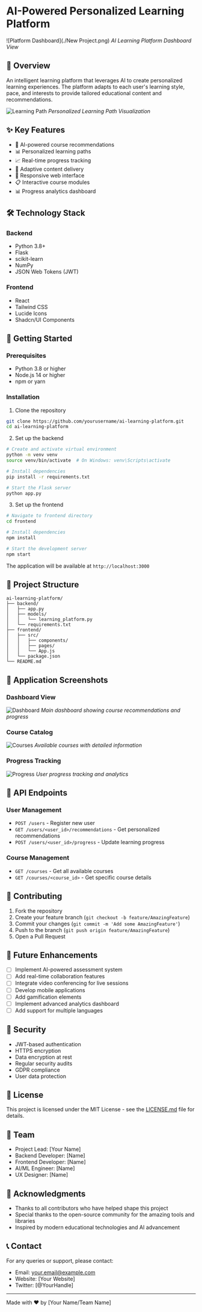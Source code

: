# AI-Powered Personalized Learning Platform

![Platform Dashboard](./New Project.png)
*AI Learning Platform Dashboard View*

## 🎯 Overview

An intelligent learning platform that leverages AI to create personalized learning experiences. The platform adapts to each user's learning style, pace, and interests to provide tailored educational content and recommendations.

![Learning Path](./images/learning-path.png)
*Personalized Learning Path Visualization*

## ✨ Key Features

- 🤖 AI-powered course recommendations
- 📊 Personalized learning paths
- 📈 Real-time progress tracking
- 🎯 Adaptive content delivery
- 📱 Responsive web interface
- 📋 Interactive course modules
- 📊 Progress analytics dashboard

## 🛠️ Technology Stack

### Backend
- Python 3.8+
- Flask
- scikit-learn
- NumPy
- JSON Web Tokens (JWT)

### Frontend
- React
- Tailwind CSS
- Lucide Icons
- Shadcn/UI Components

## 🚀 Getting Started

### Prerequisites
- Python 3.8 or higher
- Node.js 14 or higher
- npm or yarn

### Installation

1. Clone the repository
```bash
git clone https://github.com/yourusername/ai-learning-platform.git
cd ai-learning-platform
```

2. Set up the backend
```bash
# Create and activate virtual environment
python -m venv venv
source venv/bin/activate  # On Windows: venv\Scripts\activate

# Install dependencies
pip install -r requirements.txt

# Start the Flask server
python app.py
```

3. Set up the frontend
```bash
# Navigate to frontend directory
cd frontend

# Install dependencies
npm install

# Start the development server
npm start
```

The application will be available at `http://localhost:3000`

## 🎯 Project Structure

```
ai-learning-platform/
├── backend/
│   ├── app.py
│   ├── models/
│   │   └── learning_platform.py
│   └── requirements.txt
├── frontend/
│   ├── src/
│   │   ├── components/
│   │   ├── pages/
│   │   └── App.js
│   └── package.json
└── README.md
```

## 📱 Application Screenshots

### Dashboard View
![Dashboard](./images/dashboard-full.png)
*Main dashboard showing course recommendations and progress*

### Course Catalog
![Courses](./images/courses.png)
*Available courses with detailed information*

### Progress Tracking
![Progress](./images/progress.png)
*User progress tracking and analytics*

## 🔧 API Endpoints

### User Management
- `POST /users` - Register new user
- `GET /users/<user_id>/recommendations` - Get personalized recommendations
- `POST /users/<user_id>/progress` - Update learning progress

### Course Management
- `GET /courses` - Get all available courses
- `GET /courses/<course_id>` - Get specific course details

## 🤝 Contributing

1. Fork the repository
2. Create your feature branch (`git checkout -b feature/AmazingFeature`)
3. Commit your changes (`git commit -m 'Add some AmazingFeature'`)
4. Push to the branch (`git push origin feature/AmazingFeature`)
5. Open a Pull Request

## 📝 Future Enhancements

- [ ] Implement AI-powered assessment system
- [ ] Add real-time collaboration features
- [ ] Integrate video conferencing for live sessions
- [ ] Develop mobile applications
- [ ] Add gamification elements
- [ ] Implement advanced analytics dashboard
- [ ] Add support for multiple languages

## 🔐 Security

- JWT-based authentication
- HTTPS encryption
- Data encryption at rest
- Regular security audits
- GDPR compliance
- User data protection

## 📄 License

This project is licensed under the MIT License - see the [LICENSE.md](LICENSE.md) file for details.

## 👥 Team

- Project Lead: [Your Name]
- Backend Developer: [Name]
- Frontend Developer: [Name]
- AI/ML Engineer: [Name]
- UX Designer: [Name]

## 🙏 Acknowledgments

- Thanks to all contributors who have helped shape this project
- Special thanks to the open-source community for the amazing tools and libraries
- Inspired by modern educational technologies and AI advancement

## 📞 Contact

For any queries or support, please contact:
- Email: your.email@example.com
- Website: [Your Website]
- Twitter: [@YourHandle]

---

Made with ❤️ by [Your Name/Team Name]
